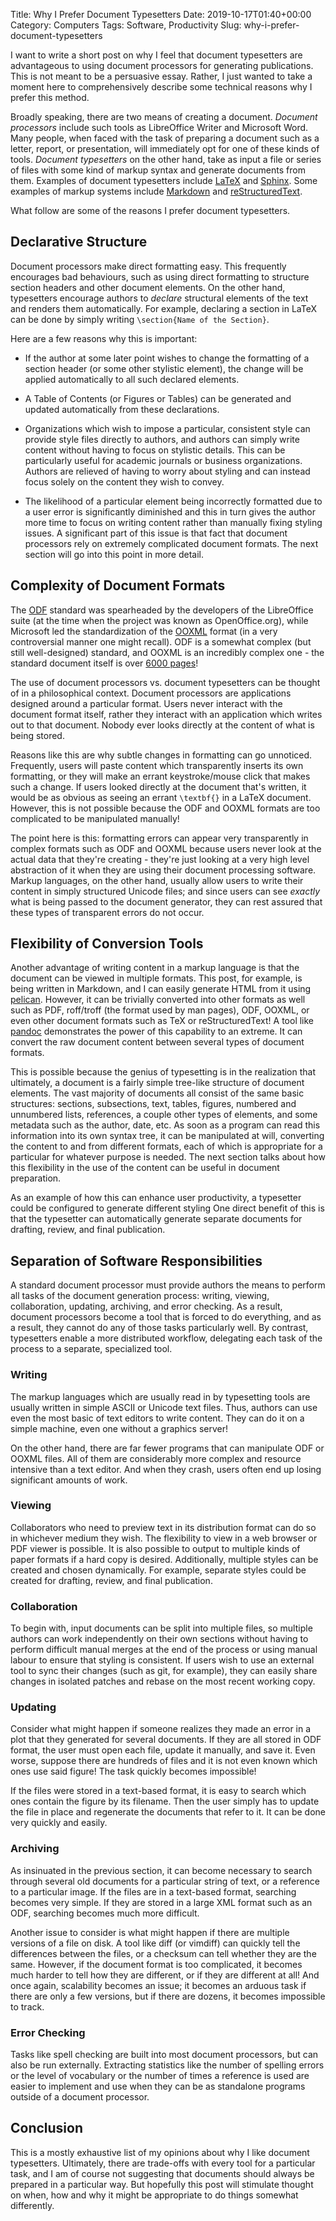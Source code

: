 Title: Why I Prefer Document Typesetters
Date: 2019-10-17T01:40+00:00
Category: Computers
Tags: Software, Productivity
Slug: why-i-prefer-document-typesetters

I want to write a short post on why I feel that document typesetters are
advantageous to using document processors for generating publications. This is
not meant to be a persuasive essay. Rather, I just wanted to take a moment here
to comprehensively describe some technical reasons why I prefer this method.

Broadly speaking, there are two means of creating a document. *Document
processors* include such tools as LibreOffice Writer and Microsoft Word. Many
people, when faced with the task of preparing a document such as a letter,
report, or presentation, will immediately opt for one of these kinds of tools.
*Document typesetters* on the other hand, take as input a file or series of
files with some kind of markup syntax and generate documents from them.
Examples of document typesetters include [LaTeX][1] and [Sphinx][2]. Some
examples of markup systems include [Markdown][3] and [reStructuredText][4].

What follow are some of the reasons I prefer document typesetters.

## Declarative Structure

Document processors make direct formatting easy. This frequently encourages bad
behaviours, such as using direct formatting to structure section headers and
other document elements. On the other hand, typesetters encourage authors to
*declare* structural elements of the text and renders them automatically. For
example, declaring a section in LaTeX can be done by simply writing
`\section{Name of the Section}`.

Here are a few reasons why this is important:

*   If the author at some later point wishes to change the formatting of a
    section header (or some other stylistic element), the change will be
    applied automatically to all such declared elements.

*   A Table of Contents (or Figures or Tables) can be generated and updated
    automatically from these declarations.

*   Organizations which wish to impose a particular, consistent style can
    provide style files directly to authors, and authors can simply write
    content without having to focus on stylistic details. This can be
    particularly useful for academic journals or business organizations.
    Authors are relieved of having to worry about styling and can instead focus
    solely on the content they wish to convey.

*   The likelihood of a particular element being incorrectly formatted due to a
    user error is significantly diminished and this in turn gives the author
    more time to focus on writing content rather than manually fixing styling
    issues. A significant part of this issue is that fact that document
    processors rely on extremely complicated document formats. The next section
    will go into this point in more detail.

## Complexity of Document Formats

The [ODF][5] standard was spearheaded by the developers of the LibreOffice
suite (at the time when the project was known as OpenOffice.org), while
Microsoft led the standardization of the [OOXML][6] format (in a very
controversial manner one might recall). ODF is a somewhat complex (but still
well-designed) standard, and OOXML is an incredibly complex one - the standard
document itself is over [6000 pages][7]!

The use of document processors vs. document typesetters can be thought of in a
philosophical context. Document processors are applications designed around a
particular format. Users never interact with the document format itself, rather
they interact with an application which writes out to that document. Nobody
ever looks directly at the content of what is being stored.

Reasons like this are why subtle changes in formatting can go unnoticed.
Frequently, users will paste content which transparently inserts its own
formatting, or they will make an errant keystroke/mouse click that makes such a
change. If users looked directly at the document that's written, it would be as
obvious as seeing an errant `\textbf{}` in a LaTeX document. However, this is
not possible because the ODF and OOXML formats are too complicated to be
manipulated manually!

The point here is this: formatting errors can appear very transparently in
complex formats such as ODF and OOXML because users never look at the actual
data that they're creating - they're just looking at a very high level
abstraction of it when they are using their document processing software.
Markup languages, on the other hand, usually allow users to write their content
in simply structured Unicode files; and since users can see *exactly* what is
being passed to the document generator, they can rest assured that these types
of transparent errors do not occur.

## Flexibility of Conversion Tools

Another advantage of writing content in a markup language is that the document
can be viewed in multiple formats. This post, for example, is being  written in
Markdown, and I can easily generate HTML from it using
[pelican][9]. However, it can be trivially
converted into other formats as well such as PDF, roff/troff (the format used
by man pages), ODF, OOXML, or even other document formats such as TeX or
reStructuredText! A tool like [pandoc][8] demonstrates the power of this
capability to an extreme. It can convert the raw document content between
several types of document formats.

This is possible because the genius of typesetting is in the realization that
ultimately, a document is a fairly simple tree-like structure of document
elements. The vast majority of documents all consist of the same basic
structures: sections, subsections, text, tables, figures, numbered and
unnumbered lists, references, a couple other types of elements, and some
metadata such as the author, date, etc. As soon as a program can read this
information into its own syntax tree, it can be manipulated at will, converting
the content to and from different formats, each of which is appropriate for a
particular for whatever purpose is needed. The next section talks about how this flexibility in the use of the content can be useful in document preparation.

As an example of how this can enhance user productivity, a typesetter could be configured to generate different styling
One direct benefit of this is that
the typesetter can automatically generate separate documents for drafting,
review, and final publication.

## Separation of Software Responsibilities

A standard document processor must provide authors the means to perform all
tasks of the document generation process: writing, viewing, collaboration,
updating, archiving, and error checking. As a result, document
processors become a tool that is forced to do everything, and as a result, they
cannot do any of those tasks particularly well. By contrast, typesetters enable
a more distributed workflow, delegating each task of the process to a separate,
specialized tool.

### Writing

The markup languages which are usually read in by typesetting tools are usually
written in simple ASCII or Unicode text files. Thus, authors can use even the
most basic of text editors to write content. They can do it on a simple
machine, even one without a graphics server!

On the other hand, there are far fewer programs that can manipulate ODF or
OOXML files. All of them are considerably more complex and resource intensive
than a text editor. And when they crash, users often end up losing significant
amounts of work.

### Viewing

Collaborators who need to preview text in its distribution format can do so in
whichever medium they wish. The flexibility to view in a web browser or PDF
viewer is possible. It is also possible to output to multiple kinds of paper
formats if a hard copy is desired. Additionally, multiple styles can be created
and chosen dynamically. For example, separate styles could be created for
drafting, review, and final publication.

### Collaboration

To begin with, input documents can be split into multiple files, so multiple authors can work independently on their own sections without having to perform difficult manual merges at the end of the process or using manual labour to ensure that styling is consistent. If users wish to use an external tool to sync their changes (such as git, for example), they can easily share changes in isolated patches and rebase on the most recent working copy.

### Updating

Consider what might happen if someone realizes they made an error in a plot
that they generated for several documents. If they are all stored in ODF
format, the user must open each file, update it manually, and save it. Even
worse, suppose there are hundreds of files and it is not even known which ones
use said figure! The task quickly becomes impossible!

If the files were stored in a text-based format, it is easy to search which ones contain the figure by its filename. Then the user simply has to update the file in place and regenerate the documents that refer to it. It can be done very quickly and easily.

### Archiving

As insinuated in the previous section, it can become necessary to search
through several old documents for a particular string of text, or a reference
to a particular image. If the files are in a text-based format, searching becomes very simple. If they are stored in a large XML format such as an ODF, searching becomes much more difficult.

Another issue to consider is what might happen if there are multiple versions of a file on disk. A tool like diff (or vimdiff) can quickly tell the differences between the files, or a checksum can tell whether they are the same. However, if the document format is too complicated, it becomes much harder to tell how they are different, or if they are different at all! And once again, scalability becomes an issue; it becomes an arduous task if there are only a few versions, but if there are dozens, it becomes impossible to track.

### Error Checking

Tasks like spell checking are built into most document processors, but can also
be run externally. Extracting statistics like the number of spelling errors or
the level of vocabulary or the number of times a reference is used are easier
to implement and use when they can be as standalone programs outside of a
document processor.

## Conclusion

This is a mostly exhaustive list of my opinions about why I like document typesetters. Ultimately, there are trade-offs with every tool for a particular task, and I am of course not suggesting that documents should always be prepared in a particular way. But hopefully this post will stimulate thought on when, how and why it might be appropriate to do things somewhat differently.

[1]: https://www.latex-project.org/about/
[2]: https://www.sphinx-doc.org/en/master/
[3]: https://en.wikipedia.org/wiki/Markdown
[4]: https://en.wikipedia.org/wiki/ReStructuredText
[5]: https://en.wikipedia.org/wiki/OpenDocument
[6]: https://en.wikipedia.org/wiki/Office_Open_XML
[7]: http://www.ecma-international.org/news/PressReleases/PR_TC45_Dec2006.htm
[8]: https://pandoc.org/
[9]: static-website-generation.html
